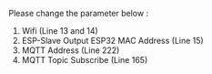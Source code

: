Please change the parameter below :
1. Wifi (Line 13 and 14)
2. ESP-Slave Output ESP32 MAC Address (Line 15)
3. MQTT Address (Line 222)
4. MQTT Topic Subscribe (Line 165)
